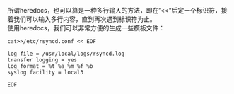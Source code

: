所谓heredocs，也可以算是一种多行输入的方法，即在”<<”后定一个标识符，接着我们可以输入多行内容，直到再次遇到标识符为止。  
使用heredocs，我们可以非常方便的生成一些模板文件：

```text
cat>>/etc/rsyncd.conf << EOF

log file = /usr/local/logs/rsyncd.log
transfer logging = yes
log format = %t %a %m %f %b
syslog facility = local3

EOF
```